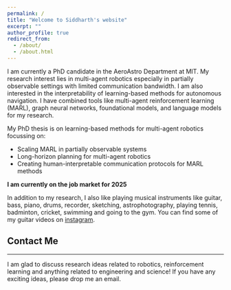 ```yaml
---
permalink: /
title: "Welcome to Siddharth's website"
excerpt: ""
author_profile: true
redirect_from:
  - /about/
  - /about.html
---
```


I am currently a PhD candidate in the AeroAstro Department at MIT. My research interest lies in multi-agent robotics especially in partially observable settings with limited communication bandwidth. I am also interested in the interpretability of learning-based methods for autonomous navigation. I have combined tools like multi-agent reinforcement learning (MARL), graph neural networks, foundational models, and language models for my research.

My PhD thesis is on learning-based methods for multi-agent robotics focussing on:

- Scaling MARL in partially observable systems
- Long-horizon planning for multi-agent robotics
- Creating human-interpretable communication protocols for MARL methods

**I am currently on the job market for 2025**

In addition to my research, I also like playing musical instruments like guitar, bass, piano, drums, recorder, sketching, astrophotography, playing tennis, badminton, cricket, swimming and going to the gym. You can find some of my guitar videos on [instagram](https://www.instagram.com/nsidn98_/).

## Contact Me

---

I am glad to discuss research ideas related to robotics, reinforcement learning and anything related to engineering and science! If you have any exciting ideas, please drop me an email.

<!---
<script type="text/javascript" id="clustrmaps" src="//cdn.clustrmaps.com/map_v2.js?cl=0e1633&w=150&t=tt&d=vuy8oJHmtOg7LUHtjdY1k-B5CjSIsQ-mzVNm9KPAL0M&co=0b4975&cmo=3acc3a&cmn=ff5353&ct=cdd4d9"></script>
-->
